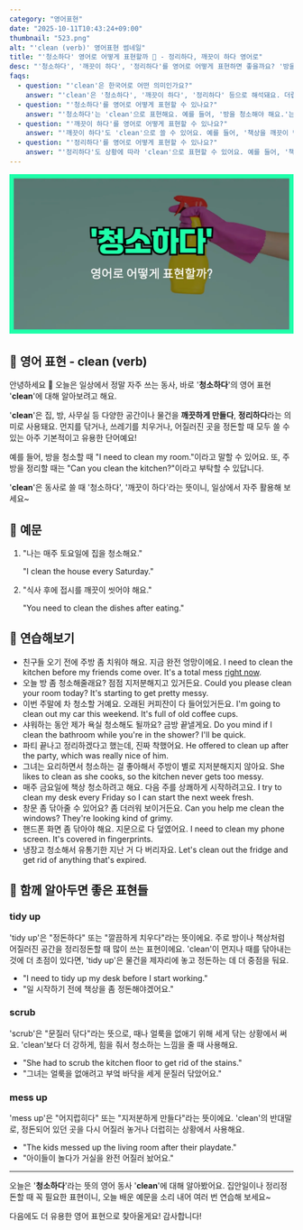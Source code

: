 ```yaml
---
category: "영어표현"
date: "2025-10-11T10:43:24+09:00"
thumbnail: "523.png"
alt: "'clean (verb)' 영어표현 썸네일"
title: "'청소하다' 영어로 어떻게 표현할까 🧹 - 정리하다, 깨끗이 하다 영어로"
desc: "'청소하다', '깨끗이 하다', '정리하다'를 영어로 어떻게 표현하면 좋을까요? '방을 청소해야 해요.', '책상을 깨끗이 닦았어요.' 등을 영어로 표현하는 법을 배워봅시다. 다양한 예문을 통해서 연습하고 본인의 표현으로 만들어 보세요."
faqs: 
  - question: "'clean'은 한국어로 어떤 의미인가요?"
    answer: "'clean'은 '청소하다', '깨끗이 하다', '정리하다' 등으로 해석돼요. 더럽거나 어질러진 것을 깨끗하게 만드는 동작을 말해요."
  - question: "'청소하다'를 영어로 어떻게 표현할 수 있나요?"
    answer: "'청소하다'는 'clean'으로 표현해요. 예를 들어, '방을 청소해야 해요.'는 'I need to clean my room.'이라고 해요."
  - question: "'깨끗이 하다'를 영어로 어떻게 표현할 수 있나요?"
    answer: "'깨끗이 하다'도 'clean'으로 쓸 수 있어요. 예를 들어, '책상을 깨끗이 닦았어요.'는 'I cleaned the desk.'라고 해요."
  - question: "'정리하다'를 영어로 어떻게 표현할 수 있나요?"
    answer: "'정리하다'도 상황에 따라 'clean'으로 표현할 수 있어요. 예를 들어, '책상을 정리했어요.'는 'I cleaned up my desk.'라고 말해요."
---
```


!['clean (verb)' 영어표현](./523.png)

## 🌟 영어 표현 - clean (verb)

안녕하세요 👋 오늘은 일상에서 정말 자주 쓰는 동사, 바로 '**청소하다**'의 영어 표현 '**clean**'에 대해 알아보려고 해요.

'**clean**'은 집, 방, 사무실 등 다양한 공간이나 물건을 **깨끗하게 만들다**, **정리하다**라는 의미로 사용돼요. 먼지를 닦거나, 쓰레기를 치우거나, 어질러진 곳을 정돈할 때 모두 쓸 수 있는 아주 기본적이고 유용한 단어예요!

예를 들어, 방을 청소할 때 "I need to clean my room."이라고 말할 수 있어요. 또, 주방을 정리할 때는 "Can you clean the kitchen?"이라고 부탁할 수 있답니다.

'**clean**'은 동사로 쓸 때 '청소하다', '깨끗이 하다'라는 뜻이니, 일상에서 자주 활용해 보세요~

## 📖 예문

1. "나는 매주 토요일에 집을 청소해요."

   "I clean the house every Saturday."

2. "식사 후에 접시를 깨끗이 씻어야 해요."

   "You need to clean the dishes after eating."



## 💬 연습해보기

<ul data-interactive-list>

  <li data-interactive-item>
    <span data-toggler>친구들 오기 전에 주방 좀 치워야 해요. 지금 완전 엉망이에요.</span>
    <span data-answer>I need to clean the kitchen before my friends come over. It's a total mess <a href="/blog/in-english/525.right-now/">right now</a>.</span>
  </li>

  <li data-interactive-item>
    <span data-toggler>오늘 방 좀 청소해줄래요? 점점 지저분해지고 있거든요.</span>
    <span data-answer>Could you please clean your room today? It's starting to get pretty messy.</span>
  </li>

  <li data-interactive-item>
    <span data-toggler>이번 주말에 차 청소할 거예요. 오래된 커피잔이 다 들어있거든요.</span>
    <span data-answer>I'm going to clean out my car this weekend. It's full of old coffee cups.</span>
  </li>

  <li data-interactive-item>
    <span data-toggler>샤워하는 동안 제가 욕실 청소해도 될까요? 금방 끝낼게요.</span>
    <span data-answer>Do you mind if I clean the bathroom while you're in the shower? I'll be quick.</span>
  </li>

  <li data-interactive-item>
    <span data-toggler>파티 끝나고 정리하겠다고 했는데, 진짜 착했어요.</span>
    <span data-answer>He offered to clean up after the party, which was really nice of him.</span>
  </li>

  <li data-interactive-item>
    <span data-toggler>그녀는 요리하면서 청소하는 걸 좋아해서 주방이 별로 지저분해지지 않아요.</span>
    <span data-answer>She likes to clean as she cooks, so the kitchen never gets too messy.</span>
  </li>

  <li data-interactive-item>
    <span data-toggler>매주 금요일에 책상 청소하려고 해요. 다음 주를 상쾌하게 시작하려고요.</span>
    <span data-answer>I try to clean my desk every Friday so I can start the next week fresh.</span>
  </li>

  <li data-interactive-item>
    <span data-toggler>창문 좀 닦아줄 수 있어요? 좀 더러워 보이거든요.</span>
    <span data-answer>Can you help me clean the windows? They're looking kind of grimy.</span>
  </li>

  <li data-interactive-item>
    <span data-toggler>핸드폰 화면 좀 닦아야 해요. 지문으로 다 덮였어요.</span>
    <span data-answer>I need to clean my phone screen. It's covered in fingerprints.</span>
  </li>

  <li data-interactive-item>
    <span data-toggler>냉장고 청소해서 유통기한 지난 거 다 버리자요.</span>
    <span data-answer>Let's clean out the fridge and get rid of anything that's expired.</span>
  </li>

</ul>

## 🤝 함께 알아두면 좋은 표현들

### tidy up

'tidy up'은 "정돈하다" 또는 "깔끔하게 치우다"라는 뜻이에요. 주로 방이나 책상처럼 어질러진 공간을 정리정돈할 때 많이 쓰는 표현이에요. 'clean'이 먼지나 때를 닦아내는 것에 더 초점이 있다면, 'tidy up'은 물건을 제자리에 놓고 정돈하는 데 더 중점을 둬요.

- "I need to tidy up my desk before I start working."
- "일 시작하기 전에 책상을 좀 정돈해야겠어요."

### scrub

'scrub'은 "문질러 닦다"라는 뜻으로, 때나 얼룩을 없애기 위해 세게 닦는 상황에서 써요. 'clean'보다 더 강하게, 힘을 줘서 청소하는 느낌을 줄 때 사용해요.

- "She had to scrub the kitchen floor to get rid of the stains."
- "그녀는 얼룩을 없애려고 부엌 바닥을 세게 문질러 닦았어요."

### mess up

'mess up'은 "어지럽히다" 또는 "지저분하게 만들다"라는 뜻이에요. 'clean'의 반대말로, 정돈되어 있던 곳을 다시 어질러 놓거나 더럽히는 상황에서 사용해요.

- "The kids messed up the living room after their playdate."
- "아이들이 놀다가 거실을 완전 어질러 놨어요."

---

오늘은 '**청소하다**'라는 뜻의 영어 동사 '**clean**'에 대해 알아봤어요. 집안일이나 정리정돈할 때 꼭 필요한 표현이니, 오늘 배운 예문을 소리 내어 여러 번 연습해 보세요~

다음에도 더 유용한 영어 표현으로 찾아올게요! 감사합니다!

